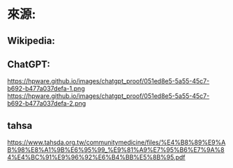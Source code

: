 # 來源:
## Wikipedia:

## ChatGPT:
https://hpware.github.io/images/chatgpt_proof/051ed8e5-5a55-45c7-b692-b477a037defa-1.png
https://hpware.github.io/images/chatgpt_proof/051ed8e5-5a55-45c7-b692-b477a037defa-2.png

## tahsa 
https://www.tahsda.org.tw/communitymedicine/files/%E4%B8%89%E9%AB%98%E8%A1%9B%E6%95%99_%E9%81%A9%E7%95%B6%E7%9A%84%E4%BC%91%E9%96%92%E6%B4%BB%E5%8B%95.pdf
